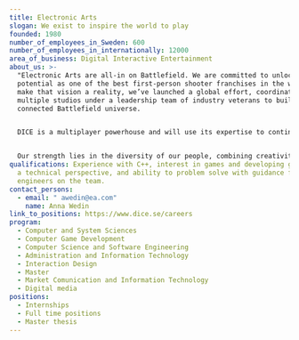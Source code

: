 ```yaml
---
title: Electronic Arts
slogan: We exist to inspire the world to play
founded: 1980
number_of_employees_in_Sweden: 600
number_of_employees_in_internationally: 12000
area_of_business: Digital Interactive Entertainment
about_us: >-
  "Electronic Arts are all-in on Battlefield. We are committed to unlocking its
  potential as one of the best first-person shooter franchises in the world. To
  make that vision a reality, we’ve launched a global effort, coordinating
  multiple studios under a leadership team of industry veterans to build a
  connected Battlefield universe.


  DICE is a multiplayer powerhouse and will use its expertise to continue developing Battlefield’s one-of-a-kind multiplayer suite while our new Seattle-based studio, Ridgeline Games, will be leading the development of a narrative campaign. Ripple Effect is focused on creating an entirely new Battlefield experience that will complement and build upon the series’ foundations. This is alongside Industrial Toys, leading development on Battlefield Mobile.


  Our strength lies in the diversity of our people, combining creativity, innovation, and passion. We fully champion inclusive culture and provide opportunities for growing, learning, and leading that allow for the most impactful and rewarding work of our teams’ careers. "
qualifications: Experience with C++, interest in games and developing games from
  a technical perspective, and ability to problem solve with guidance from
  engineers on the team.
contact_persons:
  - email: " awedin@ea.com"
    name: Anna Wedin
link_to_positions: https://www.dice.se/careers
program:
  - Computer and System Sciences
  - Computer Game Development
  - Computer Science and Software Engineering
  - Administration and Information Technology
  - Interaction Design
  - Master
  - Market Comunication and Information Technology
  - Digital media
positions:
  - Internships
  - Full time positions
  - Master thesis
---
```

